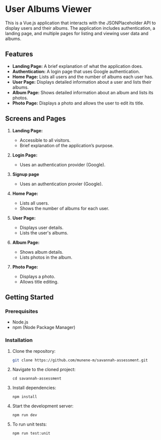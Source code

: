 # User Albums Viewer

This is a Vue.js application that interacts with the JSONPlaceholder API to display users and their albums. The application includes authentication, a landing page, and multiple pages for listing and viewing user data and albums.

## Features

- **Landing Page:** A brief explanation of what the application does.
- **Authentication:** A login page that uses Google authentication.
- **Home Page:** Lists all users and the number of albums each user has.
- **User Page:** Displays detailed information about a user and lists their albums.
- **Album Page:** Shows detailed information about an album and lists its photos.
- **Photo Page:** Displays a photo and allows the user to edit its title.

## Screens and Pages

1. **Landing Page:**

   - Accessible to all visitors.
   - Brief explanation of the application’s purpose.

2. **Login Page:**

   - Uses an authentication provider (Google).

3. **Signup page**

   - Uses an authentication provier (Google).

4. **Home Page:**

   - Lists all users.
   - Shows the number of albums for each user.

5. **User Page:**

   - Displays user details.
   - Lists the user's albums.

6. **Album Page:**

   - Shows album details.
   - Lists photos in the album.

7. **Photo Page:**
   - Displays a photo.
   - Allows title editing.

## Getting Started

### Prerequisites

- Node.js
- npm (Node Package Manager)

### Installation

1. Clone the repository:

   ```bash
   git clone https://github.com/munene-m/savannah-assessment.git
   ```

2. Navigate to the cloned project:

   ```
   cd savannah-assessment
   ```

3. Install dependencies:

   ```
   npm install
   ```

4. Start the development server:

   ```
   npm run dev
   ```

5. To run unit tests:

   ```
   npm run test:unit
   ```
